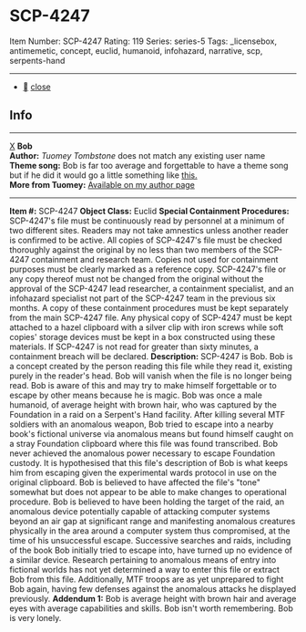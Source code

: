# SCP-4247
Item Number: SCP-4247
Rating: 119
Series: series-5
Tags: _licensebox, antimemetic, concept, euclid, humanoid, infohazard, narrative, scp, serpents-hand

---

  * [](javascript:;)
[close](javascript:;)
## Info
* * *
[X](javascript:;)
**Bob**  
**Author:** _Tuomey Tombstone_ does not match any existing user name  
**Theme song:** Bob is far too average and forgettable to have a theme song but if he did it would go a little something like [this.](https://www.youtube.com/watch?v=CdqoNKCCt7A)  
**More from Tuomey:** [Available on my author page](/tuomey-author-page)
* * *

**Item #:** SCP-4247
**Object Class:** Euclid
**Special Containment Procedures:** SCP-4247's file must be continuously read by personnel at a minimum of two different sites. Readers may not take amnestics unless another reader is confirmed to be active. All copies of SCP-4247's file must be checked thoroughly against the original by no less than two members of the SCP-4247 containment and research team. Copies not used for containment purposes must be clearly marked as a reference copy. SCP-4247's file or any copy thereof must not be changed from the original without the approval of the SCP-4247 lead researcher, a containment specialist, and an infohazard specialist not part of the SCP-4247 team in the previous six months. A copy of these containment procedures must be kept separately from the main SCP-4247 file. Any physical copy of SCP-4247 must be kept attached to a hazel clipboard with a silver clip with iron screws while soft copies' storage devices must be kept in a box constructed using these materials. If SCP-4247 is not read for greater than sixty minutes, a containment breach will be declared.
**Description:** SCP-4247 is Bob. Bob is a concept created by the person reading this file while they read it, existing purely in the reader's head. Bob will vanish when the file is no longer being read. Bob is aware of this and may try to make himself forgettable or to escape by other means because he is magic. Bob was once a male humanoid, of average height with brown hair, who was captured by the Foundation in a raid on a Serpent's Hand facility. After killing several MTF soldiers with an anomalous weapon, Bob tried to escape into a nearby book's fictional universe via anomalous means but found himself caught on a stray Foundation clipboard where this file was found transcribed.
Bob never achieved the anomalous power necessary to escape Foundation custody. It is hypothesised that this file's description of Bob is what keeps him from escaping given the experimental wards protocol in use on the original clipboard. Bob is believed to have affected the file's "tone" somewhat but does not appear to be able to make changes to operational procedure.
Bob is believed to have been holding the target of the raid, an anomalous device potentially capable of attacking computer systems beyond an air gap at significant range and manifesting anomalous creatures physically in the area around a computer system thus compromised, at the time of his unsuccessful escape. Successive searches and raids, including of the book Bob initially tried to escape into, have turned up no evidence of a similar device. Research pertaining to anomalous means of entry into fictional worlds has not yet determined a way to enter this file or extract Bob from this file. Additionally, MTF troops are as yet unprepared to fight Bob again, having few defenses against the anomalous attacks he displayed previously.
**Addendum 1:** Bob is average height with brown hair and average eyes with average capabilities and skills. Bob isn't worth remembering. Bob is very lonely.